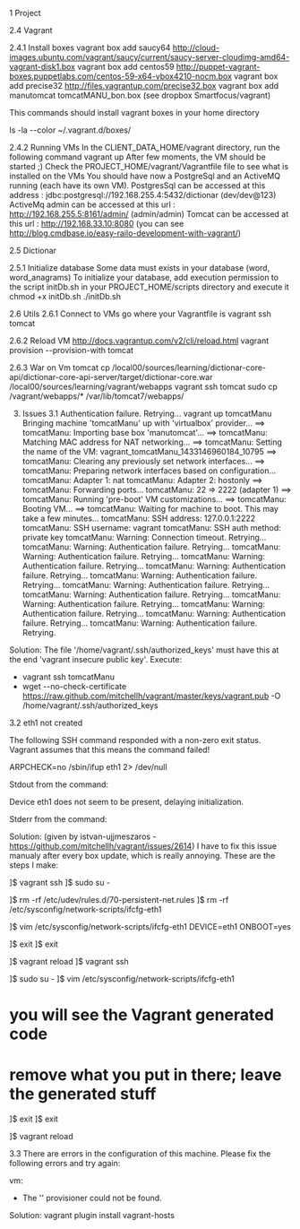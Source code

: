 1 Project




2.4 Vagrant

2.4.1 Install boxes
vagrant box add saucy64 http://cloud-images.ubuntu.com/vagrant/saucy/current/saucy-server-cloudimg-amd64-vagrant-disk1.box
vagrant box add centos59 http://puppet-vagrant-boxes.puppetlabs.com/centos-59-x64-vbox4210-nocm.box
vagrant box add precise32 http://files.vagrantup.com/precise32.box
vagrant box add manutomcat tomcatMANU_bon.box (see dropbox Smartfocus/vagrant)

This commands should install vagrant boxes in your home directory

ls -la --color ~/.vagrant.d/boxes/

2.4.2 Running VMs
In the CLIENT_DATA_HOME/vagrant directory, run the following command
vagrant up
After few moments, the VM should be started ;)
Check the PROJECT_HOME/vagrant/Vagrantfile file to see what is installed on the VMs
You should have now a PostgreSql and an ActiveMQ running (each have its own VM).
PostgresSql can be accessed at this address : jdbc:postgresql://192.168.255.4:5432/dictionar (dev/dev@123)
ActiveMq admin can be accessed at this url : http://192.168.255.5:8161/admin/ (admin/admin)
Tomcat can be accessed at this url : http://192.168.33.10:8080 (you can see http://blog.cmdbase.io/easy-railo-development-with-vagrant/)


2.5 Dictionar

2.5.1 Initialize database
Some data must exists in your database (word, word_anagrams)
To initialize your database, add execution permission to the script initDb.sh in your PROJECT_HOME/scripts directory and
execute it
chmod +x initDb.sh
./initDb.sh


2.6 Utils
2.6.1 Connect to VMs
go where your Vagrantfile is
vagrant ssh tomcat

2.6.2 Reload VM
http://docs.vagrantup.com/v2/cli/reload.html
vagrant provision --provision-with tomcat

2.6.3 War on Vm tomcat
cp /local00/sources/learning/dictionar-core-api/dictionar-core-api-server/target/dictionar-core.war
/local00/sources/learning/vagrant/webapps
vagrant ssh tomcat
sudo cp /vagrant/webapps/* /var/lib/tomcat7/webapps/



3. Issues
3.1 Authentication failure. Retrying...
vagrant up tomcatManu
Bringing machine 'tomcatManu' up with 'virtualbox' provider...
==> tomcatManu: Importing base box 'manutomcat'...
==> tomcatManu: Matching MAC address for NAT networking...
==> tomcatManu: Setting the name of the VM: vagrant_tomcatManu_1433146960184_10795
==> tomcatManu: Clearing any previously set network interfaces...
==> tomcatManu: Preparing network interfaces based on configuration...
    tomcatManu: Adapter 1: nat
    tomcatManu: Adapter 2: hostonly
==> tomcatManu: Forwarding ports...
    tomcatManu: 22 => 2222 (adapter 1)
==> tomcatManu: Running 'pre-boot' VM customizations...
==> tomcatManu: Booting VM...
==> tomcatManu: Waiting for machine to boot. This may take a few minutes...
    tomcatManu: SSH address: 127.0.0.1:2222
    tomcatManu: SSH username: vagrant
    tomcatManu: SSH auth method: private key
    tomcatManu: Warning: Connection timeout. Retrying...
    tomcatManu: Warning: Authentication failure. Retrying...
    tomcatManu: Warning: Authentication failure. Retrying...
    tomcatManu: Warning: Authentication failure. Retrying...
    tomcatManu: Warning: Authentication failure. Retrying...
    tomcatManu: Warning: Authentication failure. Retrying...
    tomcatManu: Warning: Authentication failure. Retrying...
    tomcatManu: Warning: Authentication failure. Retrying...
    tomcatManu: Warning: Authentication failure. Retrying...
    tomcatManu: Warning: Authentication failure. Retrying...
    tomcatManu: Warning: Authentication failure. Retrying...
    tomcatManu: Warning: Authentication failure. Retrying.


Solution:
The file '/home/vagrant/.ssh/authorized_keys' must have this at the end 'vagrant insecure public key'.
Execute:
* vagrant ssh tomcatManu
* wget --no-check-certificate  https://raw.github.com/mitchellh/vagrant/master/keys/vagrant.pub -O /home/vagrant/.ssh/authorized_keys

3.2 eth1 not created

The following SSH command responded with a non-zero exit status.
Vagrant assumes that this means the command failed!

ARPCHECK=no /sbin/ifup eth1 2> /dev/null

Stdout from the command:

Device eth1 does not seem to be present, delaying initialization.

Stderr from the command:

Solution: (given by istvan-ujjmeszaros - https://github.com/mitchellh/vagrant/issues/2614)
I have to fix this issue manualy after every box update, which is really annoying.
These are the steps I make:

]$ vagrant ssh
]$ sudo su -

]$ rm -rf /etc/udev/rules.d/70-persistent-net.rules
]$ rm -rf /etc/sysconfig/network-scripts/ifcfg-eth1

]$ vim /etc/sysconfig/network-scripts/ifcfg-eth1
DEVICE=eth1
ONBOOT=yes

]$ exit
]$ exit

]$ vagrant reload
]$ vagrant ssh

]$ sudo su -
]$ vim /etc/sysconfig/network-scripts/ifcfg-eth1

# you will see the Vagrant generated code
# remove what you put in there; leave the generated stuff

]$ exit
]$ exit

]$ vagrant reload

3.3
There are errors in the configuration of this machine. Please fix
the following errors and try again:

vm:
* The '' provisioner could not be found.

Solution:
vagrant plugin install vagrant-hosts

